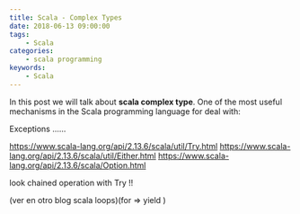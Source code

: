 ```yaml
---
title: Scala - Complex Types
date: 2018-06-13 09:00:00
tags:
    - Scala
categories:
    - scala programming 
keywords:
    - Scala
---
```

In this post we will talk about **scala complex type**. One of the most useful mechanisms in the Scala programming language for deal with:

Exceptions
......

https://www.scala-lang.org/api/2.13.6/scala/util/Try.html
https://www.scala-lang.org/api/2.13.6/scala/util/Either.html
https://www.scala-lang.org/api/2.13.6/scala/Option.html

look chained operation with Try !!

(ver en otro blog scala loops)(for => yield )
